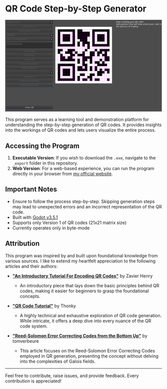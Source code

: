 # QR Code Step-by-Step Generator
![QR Code Demonstration](header.png)

This program serves as a learning tool and demonstration platform for understanding the step-by-step generation of QR codes. It provides insights into the workings of QR codes and lets users visualize the entire process.

## Accessing the Program

1. **Executable Version**: If you wish to download the `.exe`, navigate to the `_export` folder in this repository.
2. **Web Version**: For a web-based experience, you can run the program directly in your browser from [my official website](https://sortofschool.org/tools/qr/qr).

## Important Notes
- Ensure to follow the process step-by-step. Skipping generation steps may lead to unexpected errors and an incorrect representation of the QR code.
- Built with [Godot v3.5.1](https://godotengine.org/)
- Supports only Version 1 of QR codes (21x21 matrix size)
- Currently operates only in byte-mode

## Attribution

This program was inspired by and built upon foundational knowledge from various sources. I like to extend my heartfelt appreciation to the following articles and their authors:

- [**"An Introductory Tutorial For Encoding QR Codes"**](https://zavier-henry.medium.com/an-introductory-walkthrough-for-encoding-qr-codes-5a33e1e882b5) by Zavier Henry
  - An introductory piece that lays down the basic principles behind QR codes, making it easier for beginners to grasp the foundational concepts.
- [**"QR Code Tutorial"**](https://www.thonky.com/qr-code-tutorial/introduction) by Thonky
  - A highly technical and exhaustive exploration of QR code generation. While intricate, it offers a deep dive into every nuance of the QR code system.

- [**"Reed-Solomon Error Correcting Codes from the Bottom Up"**](https://tomverbeure.github.io/2022/08/07/Reed-Solomon.html) by tomverbeure
  - This article focuses on the Reed-Solomon Error Correcting Codes employed in QR generation, presenting the concept without delving into the complexities of Galois fields.
---

Feel free to contribute, raise issues, and provide feedback. Every contribution is appreciated!








